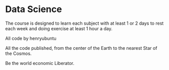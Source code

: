 # Data Science

The course is designed to learn each subject with at least 1 or 2 days to rest each week
and doing exercise at least 1 hour a day.

All code by henryubuntu

All the code published, from the center of the Earth to the nearest Star of the Cosmos.

Be the world economic Liberator.
